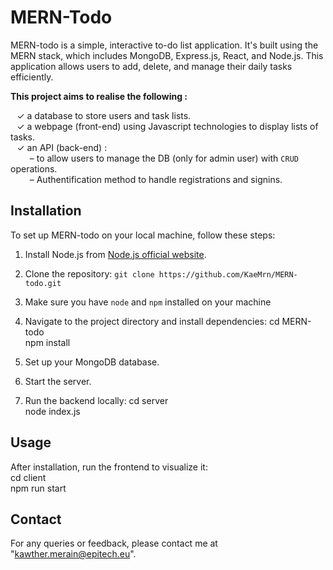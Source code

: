 
# MERN-Todo

MERN-todo is a simple, interactive to-do list application. It's built using the MERN stack, which includes MongoDB, Express.js, React, and Node.js. This application allows users to add, delete, and manage their daily tasks efficiently.

**This project aims to realise the following :**

⠀✓ a database to store users and task lists. \
⠀✓ a webpage (front-end) using Javascript technologies to display lists of tasks. \
⠀✓ an API (back-end) : \
⠀⠀⠀– to allow users to manage the DB (only for admin user) with `CRUD` operations. \
⠀⠀⠀– Authentification method to handle registrations and signins.

## Installation
To set up MERN-todo on your local machine, follow these steps:
1. Install Node.js from [Node.js official website](https://nodejs.org/).
2. Clone the repository: `git clone https://github.com/KaeMrn/MERN-todo.git`
3. Make sure you have `node` and `npm` installed on your machine
4. Navigate to the project directory and install dependencies:
cd MERN-todo\
npm install

5. Set up your MongoDB database.
6. Start the server.
7. Run the backend locally:
cd server \
node index.js


## Usage
After installation, run the frontend to visualize it:\
cd client\
npm run start 

## Contact
For any queries or feedback, please contact me at "kawther.merain@epitech.eu".

